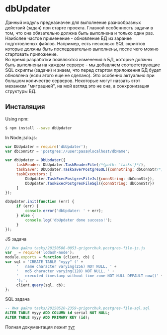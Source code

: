 ﻿# dbUpdater

Данный модуль предназначен для выполнение разнообразных действий (задач) при старте проекта.
Главной особенность задачи в том, что она обязательно должна быть выполнена и только один раз.
Наиболее частое применение - обновление БД из заранее подготовленых файлов.
Например, есть несколько SQL скриптов которые должны быть последовательно выполнены, после чего можно стартовать приложение.
<br/>
Во время разработки появляются изменения в БД, которые должны быть выполнены на каждом сервере - мы добавляем соответствующие SQL скрипты (задачи)
и знаем, что перед стартом приложения БД будет обновлена (если этого еще не сделано). Это особенно актуально при большом количестве серверов.
Некоторые могут назвать этот механизм "миграцией", на мой взгляд это не она, а сонхронизация структуры БД.

## Инсталяция

Using npm:

```bash
$ npm install --save dbUpdater
```

In Node.js/io.js:

```js
var DbUpdater = require('dbUpdater');
var dbConnStr = 'postgres://user:pass@localhost/dbName';

var dbUpdater = DbUpdater({
     taskReader: DbUpdater.TaskReaderFile(/*{path: 'tasks'}*/),
     taskSaver: DbUpdater.TaskSaverPostgreSQL({connString: dbConnStr/*, dbTable: 'tasks'*/}),
     taskExecutors: [
         DbUpdater.TaskExecPostgresFileJs({connString: dbConnStr}),
         DbUpdater.TaskExecPostgresFileSql({connString: dbConnStr})
     ]
});

dbUpdater.init(function (err) {
     if (err) {
         console.error('dbUpdater: ' + err);
     } else {
         console.log('dbUpdater done success!');
     }
});
```

JS задача
```js
// Имя файла tasks/20150506-0053-grigorchuk.postgres-file-js.js
var _ = require('lodash-node');
module.exports = function (client, cb) {
var sql = 'CREATE TABLE "myyy" (' +
     '   name character varying(256) NOT NULL, ' +
     '   md5 character varying(128) NOT NULL, ' +
     '   executed timestamp without time zone NOT NULL DEFAULT now()' +
     ');';
     client.query(sql, cb);
};
```

SQL задача
```sql
-- Имя файла tasks/20150520-2359-grigorchuk.postgres-file-sql.sql
ALTER TABLE myyy ADD COLUMN id serial NOT NULL;
ALTER TABLE myyy ADD PRIMARY KEY (id);
```

Полная документация лежит [тут](http://predokmif.github.io/doc/dbUpdater/)
